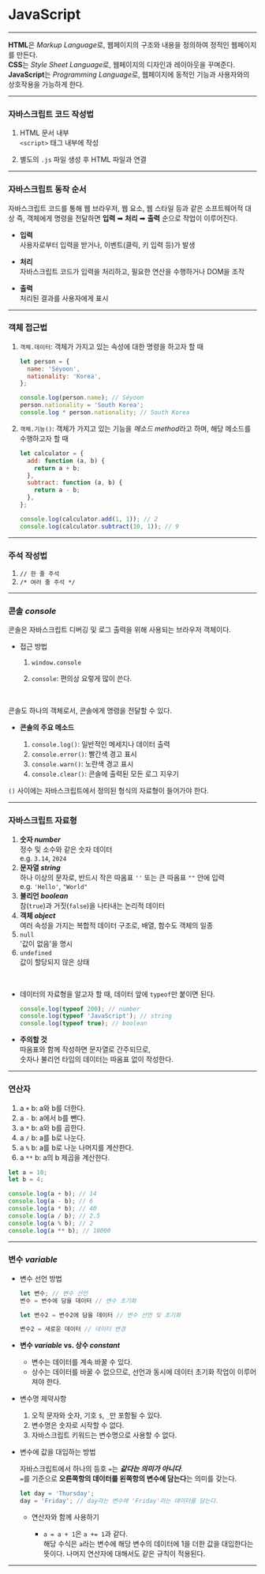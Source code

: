 # JavaScript

---

**HTML**은 *Markup Language*로, 웹페이지의 구조와 내용을 정의하여 정적인 웹페이지를 만든다.  
**CSS**는 *Style Sheet Language*로, 웹페이지의 디자인과 레이아웃을 꾸며준다.  
**JavaScript**는 *Programming Language*로, 웹페이지에 동적인 기능과 사용자와의 상호작용을 가능하게 한다.

---

### **자바스크립트 코드 작성법**

1. HTML 문서 내부  
   `<script>` 태그 내부에 작성

2. 별도의 `.js` 파일 생성 후 HTML 파일과 연결

---

### **자바스크립트 동작 순서**

자바스크립트 코드를 통해 웹 브라우저, 웹 요소, 웹 스타일 등과 같은 소프트웨어적 대상 즉, 객체에게 명령을 전달하면 **입력** ➡ **처리** ➡ **출력** 순으로 작업이 이루어진다.

- **입력**  
   사용자로부터 입력을 받거나, 이벤트(클릭, 키 입력 등)가 발생

- **처리**  
   자바스크립트 코드가 입력을 처리하고, 필요한 연산을 수행하거나 DOM을 조작

- **출력**  
   처리된 결과를 사용자에게 표시

---

### **객체 접근법**

1. `객체.데이터`: 객체가 가지고 있는 속성에 대한 명령을 하고자 할 때

   ```js
   let person = {
     name: 'Séyoon',
     nationality: 'Korea',
   };

   console.log(person.name); // Séyoon
   person.nationality = 'South Korea';
   console.log * person.nationality; // South Korea
   ```

2. `객체.기능()`: 객체가 가지고 있는 기능을 *메소드 method*라고 하며, 해당 메소드를 수행하고자 할 때

   ```js
   let calculator = {
     add: function (a, b) {
       return a + b;
     },
     subtract: function (a, b) {
       return a - b;
     },
   };

   console.log(calculator.add(1, 1)); // 2
   console.log(calculator.subtract(10, 1)); // 9
   ```

---

### **주석 작성법**

1. `// 한 줄 주석`
2. `/* 여러 줄 주석 */`

---

### **콘솔 _console_**

콘솔은 자바스크립트 디버깅 및 로그 출력을 위해 사용되는 브라우저 객체이다.

- 접근 방법

  1. `window.console`

  2. `console`: 편의상 요렇게 많이 쓴다.

<br>

콘솔도 하나의 객체로서, 콘솔에게 명령을 전달할 수 있다.

- **콘솔의 주요 메소드**

  1. `console.log()`: 일반적인 메세지나 데이터 출력
  2. `console.error()`: 빨간색 경고 표시
  3. `console.warn()`: 노란색 경고 표시
  4. `console.clear()`: 콘솔에 출력된 모든 로그 지우기

`()` 사이에는 자바스크립트에서 정의된 형식의 자료형이 들어가야 한다.

---

### **자바스크립트 자료형**

1. **숫자 _number_**  
   정수 및 소수와 같은 숫자 데이터  
   e.g. `3.14`, `2024`
2. **문자열 _string_**  
   하나 이상의 문자로, 반드시 작은 따옴표 `''` 또는 큰 따옴표 `""` 안에 입력  
   e.g. `'Hello'`, `"World"`
3. **불리언 _boolean_**  
   참(`true`)과 거짓(`false`)을 나타내는 논리적 데이터
4. **객체 _object_**  
   여러 속성을 가지는 복합적 데이터 구조로, 배열, 함수도 객체의 일종
5. `null`  
   '값이 없음'을 명시
6. `undefined`  
   값이 할당되지 않은 상태

<br>

- 데이터의 자료형을 알고자 할 때, 데이터 앞에 `typeof`만 붙이면 된다.

  ```js
  console.log(typeof 200); // number
  console.log(typeof 'JavaScript'); // string
  console.log(typeof true); // boolean
  ```

- **주의할 것**  
  따옴표와 함께 작성하면 문자열로 간주되므로,  
   숫자나 불리언 타입의 데이터는 따옴표 없이 작성한다.

---

### **연산자**

1. a `+` b: a와 b를 더한다.
2. a `-` b: a에서 b를 뺀다.
3. a `*` b: a와 b를 곱한다.
4. a `/` b: a를 b로 나눈다.
5. a `%` b: a를 b로 나눈 나머지를 계산한다.
6. a `**` b: a의 b 제곱을 계산한다.

```js
let a = 10;
let b = 4;

console.log(a + b); // 14
console.log(a - b); // 6
console.log(a * b); // 40
console.log(a / b); // 2.5
console.log(a % b); // 2
console.log(a ** b); // 10000
```

---

### **변수 _variable_**

- 변수 선언 방법

  ```js
  let 변수; // 변수 선언
  변수 = 변수에 담을 데이터 // 변수 초기화

  let 변수2 = 변수2에 담을 데이터 // 변수 선언 및 초기화

  변수2 = 새로운 데이터 // 데이터 변경
  ```

- **변수 _variable_ vs. 상수 _constant_**

  - 변수는 데이터를 계속 바꿀 수 있다.
  - 상수는 데이터를 바꿀 수 없으므로, 선언과 동시에 데이터 초기화 작업이 이루어져야 한다.

- 변수명 제약사항

  1. 오직 문자와 숫자, 기호 `$`, `_`만 포함될 수 있다.
  2. 변수명은 숫자로 시작할 수 없다.
  3. 자바스크립트 키워드는 변수명으로 사용할 수 없다.

- 변수에 값을 대입하는 방법

  자바스크립트에서 하나의 등호 `=`는 **_같다는 의미가 아니다_**.  
  `=`를 기준으로 **오른쪽항의 데이터를 왼쪽항의 변수에 담는다**는 의미를 갖는다.

  ```js
  let day = 'Thursday';
  day = 'Friday'; // day라는 변수에 'Friday'라는 데이터를 담는다.
  ```

  - 연산자와 함께 사용하기

    - `a = a + 1`은 `a += 1`과 같다.  
       해당 수식은 `a`라는 변수에 해당 변수의 데이터에 1을 더한 값을 대입한다는 뜻이다.
      나머지 연산자에 대해서도 같은 규칙이 적용된다.

---
